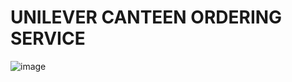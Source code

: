 # UNILEVER CANTEEN ORDERING SERVICE

![image](https://github.com/user-attachments/assets/5f17deb3-10a6-4b12-8904-ce4eeb53b849)
